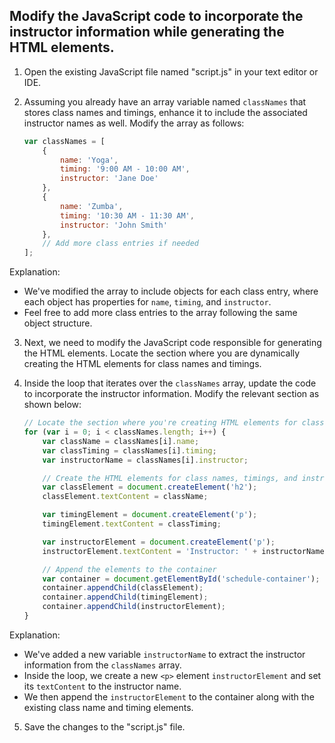 



## Modify the JavaScript code to incorporate the instructor information while generating the HTML elements.

1. Open the existing JavaScript file named "script.js" in your text editor or IDE.

2. Assuming you already have an array variable named `classNames` that stores class names and timings, enhance it to include the associated instructor names as well. Modify the array as follows:

    ```javascript
    var classNames = [
        {
            name: 'Yoga',
            timing: '9:00 AM - 10:00 AM',
            instructor: 'Jane Doe'
        },
        {
            name: 'Zumba',
            timing: '10:30 AM - 11:30 AM',
            instructor: 'John Smith'
        },
        // Add more class entries if needed
    ];
    ```

Explanation:
- We've modified the array to include objects for each class entry, where each object has properties for `name`, `timing`, and `instructor`.
- Feel free to add more class entries to the array following the same object structure.

3. Next, we need to modify the JavaScript code responsible for generating the HTML elements. Locate the section where you are dynamically creating the HTML elements for class names and timings.

4. Inside the loop that iterates over the `classNames` array, update the code to incorporate the instructor information. Modify the relevant section as shown below:

    ```javascript
    // Locate the section where you're creating HTML elements for class names and timings
    for (var i = 0; i < classNames.length; i++) {
        var className = classNames[i].name;
        var classTiming = classNames[i].timing;
        var instructorName = classNames[i].instructor;
    
        // Create the HTML elements for class names, timings, and instructors
        var classElement = document.createElement('h2');
        classElement.textContent = className;
    
        var timingElement = document.createElement('p');
        timingElement.textContent = classTiming;
    
        var instructorElement = document.createElement('p');
        instructorElement.textContent = 'Instructor: ' + instructorName;
    
        // Append the elements to the container
        var container = document.getElementById('schedule-container');
        container.appendChild(classElement);
        container.appendChild(timingElement);
        container.appendChild(instructorElement);
    }
    ```

Explanation:
- We've added a new variable `instructorName` to extract the instructor information from the `classNames` array.
- Inside the loop, we create a new `<p>` element `instructorElement` and set its `textContent` to the instructor name.
- We then append the `instructorElement` to the container along with the existing class name and timing elements.

5. Save the changes to the "script.js" file.

